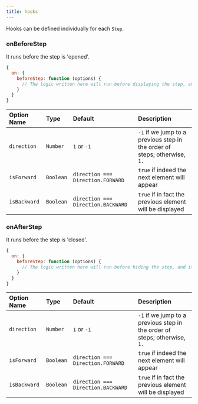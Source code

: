 ```yaml
---
title: hooks
---
```

Hooks can be defined individually for each `Step`.

### onBeforeStep

It runs before the step is 'opened'.

```js
{
  on: {
    beforeStep: function (options) {
      // The logic written here will run before displaying the step, and it can be customized with settings
    }
  }
}
```

| Option Name | Type | Default | Description |
| :-------- | :-------- | :-------- | :-------- |
| `direction` | `Number` | `1` or `-1` | `-1` if we jump to a previous step in the order of steps; otherwise, `1.` |
| `isForward` | `Boolean` | `direction === Direction.FORWARD` | `true` if indeed the next element will appear |
| `isBackward` | `Boolean` | `direction === Direction.BACKWARD` | `true` if in fact the previous element will be displayed |

### onAfterStep

It runs before the step is 'closed'.

```js
{
  on: {
    beforeStep: function (options) {
      // The logic written here will run before hiding the step, and it can be customized with settings
    }
  }
}
```

| Option Name | Type | Default | Description |
| :-------- | :-------- | :-------- | :-------- |
| `direction` | `Number` | `1` or `-1` | `-1` if we jump to a previous step in the order of steps; otherwise, `1.` |
| `isForward` | `Boolean` | `direction === Direction.FORWARD` | `true` if indeed the next element will appear |
| `isBackward` | `Boolean` | `direction === Direction.BACKWARD` | `true` if in fact the previous element will be displayed |
